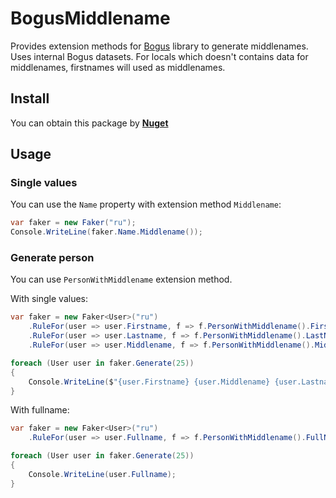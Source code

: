 # BogusMiddlename

Provides extension methods for [Bogus](https://link-url-here.org) library to generate middlenames. Uses internal Bogus datasets. 
For locals which doesn't contains data for middlenames, firstnames will used as middlenames.

## Install

You can obtain this package by **[Nuget](https://www.nuget.org/packages/BogusMiddlename)** 

## Usage

### Single values

You can use the `Name` property with extension method `Middlename`:
```csharp
var faker = new Faker("ru");
Console.WriteLine(faker.Name.Middlename());
```

### Generate person

You can use `PersonWithMiddlename` extension method.  

With single values:
```csharp
var faker = new Faker<User>("ru")
    .RuleFor(user => user.Firstname, f => f.PersonWithMiddlename().FirstName)
    .RuleFor(user => user.Lastname, f => f.PersonWithMiddlename().LastName)
    .RuleFor(user => user.Middlename, f => f.PersonWithMiddlename().MiddleName);

foreach (User user in faker.Generate(25))
{
    Console.WriteLine($"{user.Firstname} {user.Middlename} {user.Lastname}");
}
```
With fullname:
```csharp
var faker = new Faker<User>("ru")
    .RuleFor(user => user.Fullname, f => f.PersonWithMiddlename().FullName);

foreach (User user in faker.Generate(25))
{
    Console.WriteLine(user.Fullname);
}
```

